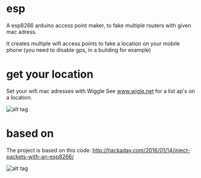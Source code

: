 # esp

A esp8266 arduino access point maker, to fake multiple routers with given mac adress. 

It creates multiple wifi access points to fake a location on your mobile phone (you need to disable gps, in a building for example)


# get your location

Set your wifi mac adresses with Wiggle
See www.wigle.net for a list ap's on a location.

![alt tag](http://noquest.com/network/locating-stolen-ap/wardrive-map-girona2.jpg)



# based on
The project is based on this code: http://hackaday.com/2016/01/14/inject-packets-with-an-esp8266/

![alt tag](https://hackadaycom.files.wordpress.com/2016/01/wifi_beacon-shot0004_featured.png?w=800)


